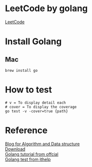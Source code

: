 # LeetCode by golang
[LeetCode](https://leetcode.com/problemset/all/)

# Install Golang
## Mac
```
brew install go
```

# How to test
```
# v = To display detail each
# cover = To display the coverage
go test -v -cover=true {path}
```

# Reference
[Blog for Algorithm and Data structure](http://alrightchiu.github.io/SecondRound/mu-lu-yan-suan-fa-yu-zi-liao-jie-gou.html) <br />
[Download](https://go.dev/dl/) <br />
[Golang tutorial from offcial](https://go.dev/tour/welcome/1) <br />
[Golang test from ithelp](https://ithelp.ithome.com.tw/articles/10204692) <br />
